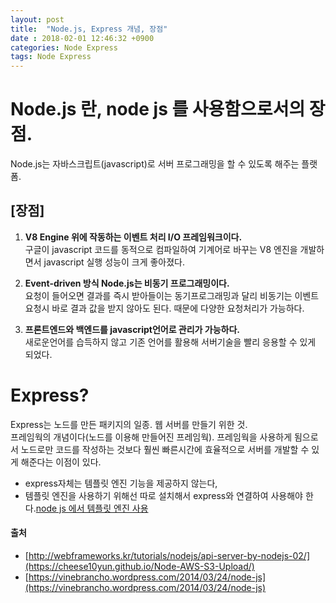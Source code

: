```yaml
---
layout: post
title:  "Node.js, Express 개념, 장점"
date : 2018-02-01 12:46:32 +0900
categories: Node Express
tags: Node Express
---
```


# Node.js 란, node js 를 사용함으로서의 장점.
Node.js는 자바스크립트(javascript)로 서버 프로그래밍을 할 수 있도록 해주는 플랫폼.


## [장점]

1. **V8 Engine 위에 작동하는 이벤트 처리 I/O 프레임워크이다.**  
구글이 javascript 코드를 동적으로 컴파일하여 기계어로 바꾸는 V8 엔진을 개발하면서 javascript 실행 성능이 크게 좋아졌다.

2. **Event-driven 방식 Node.js는 비동기 프로그래밍이다.**  
요청이 들어오면 결과를 즉시 받아들이는 동기프로그래밍과 달리 비동기는 이벤트 요청시 바로 결과 값을 받지 않아도 된다. 때문에 다양한 요청처리가 가능하다.

3. **프론트엔드와 백엔드를 javascript언어로 관리가 가능하다.**   
새로운언어를 습득하지 않고 기존 언어를 활용해 서버기술을 빨리 응용할 수 있게 되었다.

# Express?
Express는 노드를 만든 패키지의 일종. 웹 서버를 만들기 위한 것.  
프레임웍의 개념이다(노드를 이용해 만들어진 프레임웍). 프레임웍을 사용하게 됨으로서 노드로만 코드를 작성하는 것보다
훨씬 빠른시간에 효율적으로 서버를 개발할 수 있게 해준다는 이점이 있다.

- express자체는 템플릿 엔진 기능을 제공하지 않는다,
- 템플릿 엔진을 사용하기 위해선 따로 설치해서 express와 연결하여 사용해야 한다.[node js 에서 템플릿 엔진 사용](http://wikim.tistory.com/191?category=715189)



#### 출처
- [http://webframeworks.kr/tutorials/nodejs/api-server-by-nodejs-02/](https://cheese10yun.github.io/Node-AWS-S3-Upload/)
- [https://vinebrancho.wordpress.com/2014/03/24/node-js](https://vinebrancho.wordpress.com/2014/03/24/node-js)
